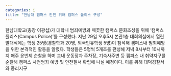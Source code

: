 ```yaml
---
categories: i
title: "한남대 캠퍼스 안전 위해 캠퍼스 폴리스 구성"
---
```

한남대학교(총장 이광섭)가 대학내 범죄예방과 깨끗한 캠퍼스 문화조성을 위해 ‘캠퍼스 폴리스(Campus Police)’를 구성했다. 지난 29일 오후5시 본관1층 대회의실에서 열린 발대식에는 학생 25명(경찰학과 20명, 외국인유학생 5명)이 참석해 캠퍼스내 범죄예방을 위한 본격적인 활동을 알렸다. 학생들은 5명씩 5개조를 편성해 저녁 8시부터 10시까지 매주 윤번제 순찰을 하며 교내 운동장과 주차장, 기숙사주변 등 캠퍼스 내 취약지구를 순찰해 캠퍼스 사전범죄 예방 및 안전질서 확립에 나설 예정이다. 이를 위해 대덕경찰서와 중리지구